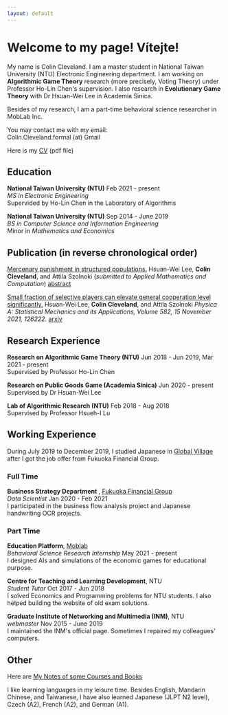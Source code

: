 ```yaml
---
layout: default
---
```


# Welcome to my page! Vítejte!

My name is Colin Cleveland. I am a master student in National Taiwan University (NTU) Electronic Engineering department.  I am working on **Algorithmic Game Theory** research (more precisely, Voting Theory) under Professor Ho-Lin Chen's supervision. I also research in **Evolutionary Game Theory** with Dr Hsuan-Wei Lee in Academia Sinica.

Besides of my research, I am a part-time behavioral science researcher in MobLab Inc. 

You may contact me with my email: <br>
Colin.Cleveland.formal (at) Gmail

Here is my [CV](Colin_CV.pdf) (pdf file)

## Education

**National Taiwan University (NTU)**	Feb 2021 - present <br>
*MS in Electronic Engineering* <br>
Supervided by Ho-Lin Chen in the Laboratory of Algorithms

**National Taiwan University (NTU)**	Sep 2014 - June 2019<br>
*BS in Computer Science and Information Engineering* <br>
Minor in *Mathematics and Economics*

## Publication (in reverse chronological order)

<u>Mercenary punishment in structured populations.</u> Hsuan-Wei Lee, **Colin Cleveland**, and Attila Szolnoki (*submitted to Applied Mathematics and Computation*) [abstract](mercenary_punishment_abstract.html)

<u>Small fraction of selective players can elevate general cooperation level significantly.</u> Hsuan-Wei Lee, **Colin Cleveland**, and Attila Szolnoki  *Physica A: Statistical Mechanics and its Applications, Volume 582,  15 November 2021, 126222.* [arxiv](https://arxiv.org/abs/2106.14654)

## Research Experience

**Research on Algorithmic Game Theory (NTU)**	Jun 2018 - Jun 2019,  Mar 2021 - present<br>
Supervised by Professor Ho-Lin Chen

**Research on Public Goods Game (Academia Sinica)**	Jun 2020 - present<br>
Supervised by Dr Hsuan-Wei Lee

**Lab of Algorithmic Research (NTU)** Feb 2018 - Aug 2018<br>
Supervised by Professor Hsueh-I Lu

## Working Experience

During July 2019 to December 2019, I studied Japanese in [Global Village](http://www.gvo.com.tw/) after I got the job offer from Fukuoka Financial Group.

### Full Time

**Business Strategy Department** , [Fukuoka Financial Group](https://www.fukuoka-fg.com/en/) <br>*Data Scientist*   Jan 2020 - Feb 2021<br>
I participated in the business flow analysis project and Japanese handwriting OCR projects.

### Part Time

**Education Platform**, [Moblab](https://moblab.com/)<br>
*Behavioral Science Research Internship* May 2021 - present<br>
I designed AIs and simulations of the economic games for educational purpose.

**Centre for Teaching and Learning Development**, NTU <br>
*Student Tutor* Oct 2017 - Jun 2018<br>
I solved Economics and Programming problems for NTU students. I also helped building the website of old exam solutions.

**Graduate Institute of Networking and Multimedia (INM)**, NTU<br>
*webmaster* Nov 2015 - June 2019<br>
I maintained the INM's official page. Sometimes I repaired my colleagues' computers.

## Other

Here are [My Notes of some Courses and Books](note.html) 

I like learning languages in my leisure time. Besides English, Mandarin Chinese, and Taiwanese, I have also learned Japanese (JLPT N2 level), Czech (A2), French (A2), and German (A1).

<!--
Some thing $$\frac{1}{2}$$.

$$\frac{1}{2}$$
-->

